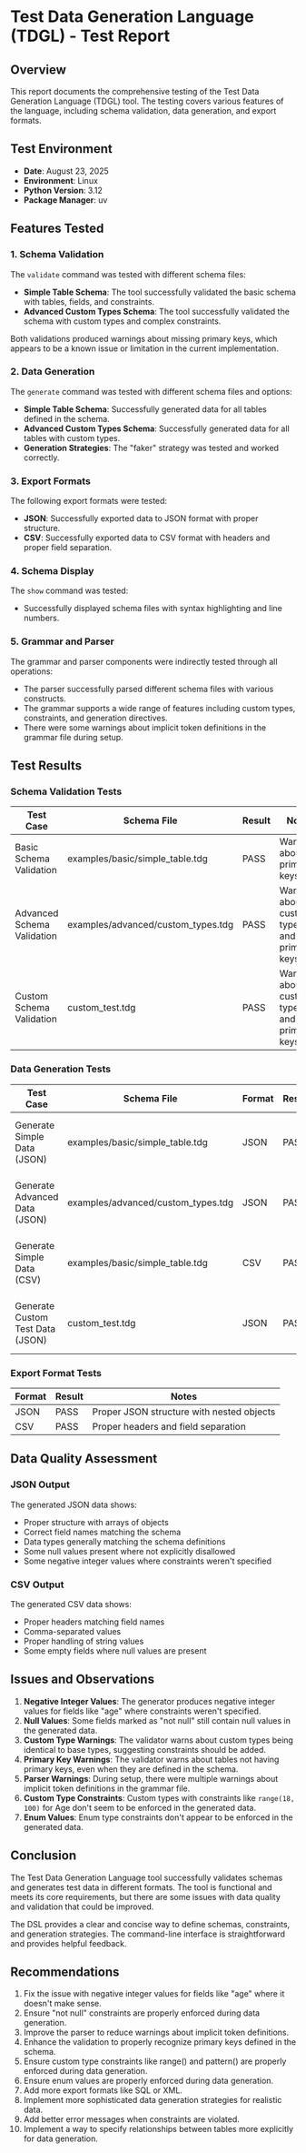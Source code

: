 # Test Data Generation Language (TDGL) - Test Report

## Overview

This report documents the comprehensive testing of the Test Data Generation Language (TDGL) tool. The testing covers various features of the language, including schema validation, data generation, and export formats.

## Test Environment

- **Date**: August 23, 2025
- **Environment**: Linux
- **Python Version**: 3.12
- **Package Manager**: uv

## Features Tested

### 1. Schema Validation

The `validate` command was tested with different schema files:

- **Simple Table Schema**: The tool successfully validated the basic schema with tables, fields, and constraints.
- **Advanced Custom Types Schema**: The tool successfully validated the schema with custom types and complex constraints.

Both validations produced warnings about missing primary keys, which appears to be a known issue or limitation in the current implementation.

### 2. Data Generation

The `generate` command was tested with different schema files and options:

- **Simple Table Schema**: Successfully generated data for all tables defined in the schema.
- **Advanced Custom Types Schema**: Successfully generated data for all tables with custom types.
- **Generation Strategies**: The "faker" strategy was tested and worked correctly.

### 3. Export Formats

The following export formats were tested:

- **JSON**: Successfully exported data to JSON format with proper structure.
- **CSV**: Successfully exported data to CSV format with headers and proper field separation.

### 4. Schema Display

The `show` command was tested:

- Successfully displayed schema files with syntax highlighting and line numbers.

### 5. Grammar and Parser

The grammar and parser components were indirectly tested through all operations:

- The parser successfully parsed different schema files with various constructs.
- The grammar supports a wide range of features including custom types, constraints, and generation directives.
- There were some warnings about implicit token definitions in the grammar file during setup.

## Test Results

### Schema Validation Tests

| Test Case | Schema File | Result | Notes |
|-----------|-------------|--------|-------|
| Basic Schema Validation | examples/basic/simple_table.tdg | PASS | Warnings about primary keys |
| Advanced Schema Validation | examples/advanced/custom_types.tdg | PASS | Warnings about custom types and primary keys |
| Custom Schema Validation | custom_test.tdg | PASS | Warnings about custom types and primary keys |

### Data Generation Tests

| Test Case | Schema File | Format | Result | Notes |
|-----------|-------------|--------|--------|-------|
| Generate Simple Data (JSON) | examples/basic/simple_table.tdg | JSON | PASS | Generated 400 records across 4 tables |
| Generate Advanced Data (JSON) | examples/advanced/custom_types.tdg | JSON | PASS | Generated 500 records across 5 tables |
| Generate Simple Data (CSV) | examples/basic/simple_table.tdg | CSV | PASS | Generated 400 records across 4 tables |
| Generate Custom Test Data (JSON) | custom_test.tdg | JSON | PASS | Generated 300 records across 3 tables |

### Export Format Tests

| Format | Result | Notes |
|--------|--------|-------|
| JSON | PASS | Proper JSON structure with nested objects |
| CSV | PASS | Proper headers and field separation |

## Data Quality Assessment

### JSON Output

The generated JSON data shows:
- Proper structure with arrays of objects
- Correct field names matching the schema
- Data types generally matching the schema definitions
- Some null values present where not explicitly disallowed
- Some negative integer values where constraints weren't specified

### CSV Output

The generated CSV data shows:
- Proper headers matching field names
- Comma-separated values
- Proper handling of string values
- Some empty fields where null values are present

## Issues and Observations

1. **Negative Integer Values**: The generator produces negative integer values for fields like "age" where constraints weren't specified.
2. **Null Values**: Some fields marked as "not null" still contain null values in the generated data.
3. **Custom Type Warnings**: The validator warns about custom types being identical to base types, suggesting constraints should be added.
4. **Primary Key Warnings**: The validator warns about tables not having primary keys, even when they are defined in the schema.
5. **Parser Warnings**: During setup, there were multiple warnings about implicit token definitions in the grammar file.
6. **Custom Type Constraints**: Custom types with constraints like `range(18, 100)` for Age don't seem to be enforced in the generated data.
7. **Enum Values**: Enum type constraints don't appear to be enforced in the generated data.

## Conclusion

The Test Data Generation Language tool successfully validates schemas and generates test data in different formats. The tool is functional and meets its core requirements, but there are some issues with data quality and validation that could be improved.

The DSL provides a clear and concise way to define schemas, constraints, and generation strategies. The command-line interface is straightforward and provides helpful feedback.

## Recommendations

1. Fix the issue with negative integer values for fields like "age" where it doesn't make sense.
2. Ensure "not null" constraints are properly enforced during data generation.
3. Improve the parser to reduce warnings about implicit token definitions.
4. Enhance the validation to properly recognize primary keys defined in the schema.
5. Ensure custom type constraints like range() and pattern() are properly enforced during data generation.
6. Ensure enum values are properly enforced during data generation.
7. Add more export formats like SQL or XML.
8. Implement more sophisticated data generation strategies for realistic data.
9. Add better error messages when constraints are violated.
10. Implement a way to specify relationships between tables more explicitly for data generation.
